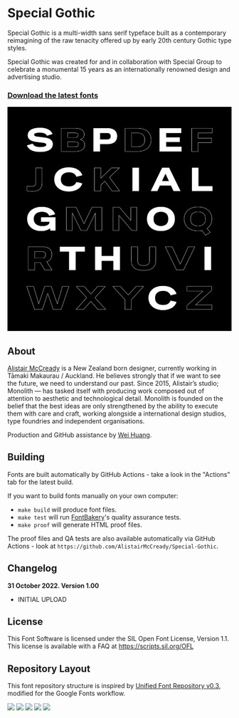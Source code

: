# Special Gothic

Special Gothic is a multi-width sans serif typeface built as a contemporary reimagining of the raw tenacity offered up by early 20th century Gothic type styles.

Special Gothic was created for and in collaboration with Special Group to celebrate a monumental 15 years as an internationally renowned design and advertising studio.

### [Download the latest fonts](https://github.com/AlistairMcCready/Special-Gothic/releases)

![Sample Image](documentation/SG.png)

## About

[Alistair McCready](https://monolith.nz/) is a New Zealand born designer, currently working in Tāmaki Makaurau / Auckland. He believes strongly that if we want to see the future, we need to understand our past. Since 2015, Alistair’s studio; Monolith — has tasked itself with producing work composed out of attention to aesthetic and technological detail. Monolith is founded on the belief that the best ideas are only strengthened by the ability to execute them with care and craft, working alongside a international design studios, type foundries and independent organisations. 

Production and GitHub assistance by [Wei Huang](https://github.com/weiweihuanghuang).

## Building

Fonts are built automatically by GitHub Actions - take a look in the "Actions" tab for the latest build.

If you want to build fonts manually on your own computer:

* `make build` will produce font files.
* `make test` will run [FontBakery](https://github.com/googlefonts/fontbakery)'s quality assurance tests.
* `make proof` will generate HTML proof files.

The proof files and QA tests are also available automatically via GitHub Actions - look at `https://github.com/AlistairMcCready/Special-Gothic`.

## Changelog

**31 October 2022. Version 1.00**

- INITIAL UPLOAD

## License

This Font Software is licensed under the SIL Open Font License, Version 1.1.
This license is available with a FAQ at
https://scripts.sil.org/OFL

## Repository Layout

This font repository structure is inspired by [Unified Font Repository v0.3](https://github.com/unified-font-repository/Unified-Font-Repository), modified for the Google Fonts workflow.

[![][Fontbakery]](https://AlistairMcCready.github.io/Special-Gothic/fontbakery/fontbakery-report.html)
[![][Universal]](https://AlistairMcCready.github.io/Special-Gothic/fontbakery/fontbakery-report.html)
[![][GF Profile]](https://AlistairMcCready.github.io/Special-Gothic/fontbakery/fontbakery-report.html)
[![][Outline Correctness]](https://AlistairMcCready.github.io/Special-Gothic/fontbakery/fontbakery-report.html)
[![][Shaping]](https://AlistairMcCready.github.io/Special-Gothic/fontbakery/fontbakery-report.html)

[Fontbakery]: https://img.shields.io/endpoint?url=https%3A%2F%2Fraw.githubusercontent.com%2FAlistairMcCready%2FSpecial-Gothic%2Fgh-pages%2Fbadges%2Foverall.json
[GF Profile]: https://img.shields.io/endpoint?url=https%3A%2F%2Fraw.githubusercontent.com%2FAlistairMcCready%2FSpecial-Gothic%2Fgh-pages%2Fbadges%2FGoogleFonts.json
[Outline Correctness]: https://img.shields.io/endpoint?url=https%3A%2F%2Fraw.githubusercontent.com%2FAlistairMcCready%2FSpecial-Gothic%2Fgh-pages%2Fbadges%2FOutlineCorrectnessChecks.json
[Shaping]: https://img.shields.io/endpoint?url=https%3A%2F%2Fraw.githubusercontent.com%2FAlistairMcCready%2FSpecial-Gothic%2Fgh-pages%2Fbadges%2FShapingChecks.json
[Universal]: https://img.shields.io/endpoint?url=https%3A%2F%2Fraw.githubusercontent.com%2FAlistairMcCready%2FSpecial-Gothic%2Fgh-pages%2Fbadges%2FUniversal.json